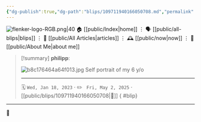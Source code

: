 ```yaml
---
{"dg-publish":true,"dg-path":"blips/109711940166050708.md","permalink":"/blips/109711940166050708/","title":"philipp on mastodon @ 2023-01-18","created":"2023-01-18T19:49:12","updated":"2025-05-02T08:50:43"}
---
```



<div class="transclusion internal-embed is-loaded"><div class="markdown-embed">




![flenker-logo-RGB.png|40](/img/user/attachments/flenker-logo-RGB.png)
🏠 [[public/Index\|home]]  ⋮ 🗣️ [[public/all-blips\|blips]] ⋮  📝 [[public/All Articles\|articles]]  ⋮ 🕰️ [[public/now\|now]] ⋮ 🪪 [[public/About Me\|about me]]


</div></div>


> [!summary] **philipp**:
>
> ![b8c176464a64f013.jpg](/img/user/attachments/b8c176464a64f013.jpg)
> Self portrait of my 6 y/o
> - - -
>
> 🗓️ <code>Wed, Jan 18, 2023</code>  · ✏️ <code> Fri, May 2, 2025</code>  · [[public/blips/109711940166050708\|🔗]]
{ #blip}


- - -

 👾
